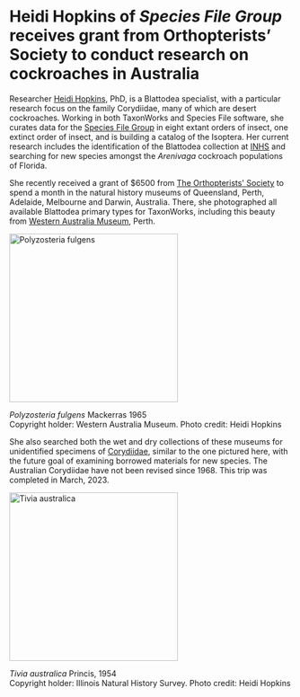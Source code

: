 # Heidi Hopkins of _Species File Group_ receives grant from Orthopterists’ Society to conduct research on cockroaches in Australia

Researcher [Heidi Hopkins](https://orcid.org/0000-0003-0961-4554), PhD, is a Blattodea specialist, with a particular research focus on  the family Corydiidae, many of which are desert cockroaches. 
Working in both TaxonWorks and Species File software, she curates data for the [Species File Group](https://speciesfilegroup.org/) in eight extant orders of insect, 
one extinct order of insect, and is building a catalog of the Isoptera. Her current research includes the identification of the Blattodea collection 
at [INHS](https://insect.inhs.illinois.edu/) and searching for new species amongst the _Arenivaga_ cockroach populations of Florida. 

She recently received a grant of $6500 from [The Orthopterists' Society](https://orthsoc.org/) to spend a month in the natural history museums of Queensland, 
Perth, Adelaide, Melbourne and Darwin, Australia. There, she photographed all available Blattodea primary types for TaxonWorks, including this beauty from 
[Western Australia Museum](https://data.museum.wa.gov.au/dataset/terrestrial-zoology), Perth. 

<img src="https://sfg.taxonworks.org/s/eyxm95" title="Polyzosteria fulgens" alt="Polyzosteria fulgens" width="300">  

_Polyzosteria fulgens_ Mackerras 1965  
Copyright holder: Western Australia Museum. Photo credit: Heidi Hopkins

She also searched both the wet and dry collections of these museums for unidentified  specimens of 
[Corydiidae](https://bie.ala.org.au/species/https://biodiversity.org.au/afd/taxa/ad049019-da30-43fc-9279-2e60447fc735), 
similar to the one pictured here, with the future goal of examining borrowed materials for new species. 
The Australian Corydiidae have not been revised since 1968. This trip was completed in March, 2023.

<img src="https://sfg.taxonworks.org/s/imztvh" title="Tivia australica" alt="Tivia australica" width="300">

_Tivia australica_ Princis, 1954  
Copyright holder: Illinois Natural History Survey. Photo credit: Heidi Hopkins

